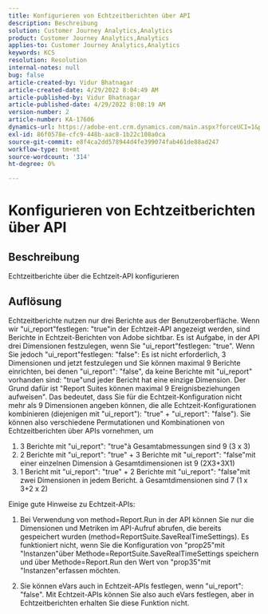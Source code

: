```yaml
---
title: Konfigurieren von Echtzeitberichten über API
description: Beschreibung
solution: Customer Journey Analytics,Analytics
product: Customer Journey Analytics,Analytics
applies-to: Customer Journey Analytics,Analytics
keywords: KCS
resolution: Resolution
internal-notes: null
bug: false
article-created-by: Vidur Bhatnagar
article-created-date: 4/29/2022 8:04:49 AM
article-published-by: Vidur Bhatnagar
article-published-date: 4/29/2022 8:08:19 AM
version-number: 2
article-number: KA-17606
dynamics-url: https://adobe-ent.crm.dynamics.com/main.aspx?forceUCI=1&pagetype=entityrecord&etn=knowledgearticle&id=98a76807-93c7-ec11-a7b6-0022480a1de4
exl-id: 86f0578e-cfc9-448b-aac8-1b22c108a0ca
source-git-commit: e8f4ca2dd578944d4fe399074fab461de88ad247
workflow-type: tm+mt
source-wordcount: '314'
ht-degree: 0%

---
```


# Konfigurieren von Echtzeitberichten über API

## Beschreibung


Echtzeitberichte über die Echtzeit-API konfigurieren


## Auflösung


Echtzeitberichte nutzen nur drei Berichte aus der Benutzeroberfläche.
Wenn wir &quot;ui_report&quot;festlegen: &quot;true&quot;in der Echtzeit-API angezeigt werden, sind Berichte in Echtzeit-Berichten von Adobe sichtbar. Es ist Aufgabe, in der API drei Dimensionen festzulegen, wenn Sie &quot;ui_report&quot;festlegen: &quot;true&quot;.
Wenn Sie jedoch &quot;ui_report&quot;festlegen: &quot;false&quot;: Es ist nicht erforderlich, 3 Dimensionen und jetzt festzulegen und Sie können maximal 9 Berichte einrichten, bei denen &quot;ui_report&quot;: &quot;false&quot;, da keine Berichte mit &quot;ui_report&quot; vorhanden sind: &quot;true&quot;und jeder Bericht hat eine einzige Dimension.
Der Grund dafür ist &quot;Report Suites können maximal 9 Ereignisbeziehungen aufweisen&quot;. Das bedeutet, dass Sie für die Echtzeit-Konfiguration nicht mehr als 9 Dimensionen angeben können, die alle Echtzeit-Konfigurationen kombinieren (diejenigen mit &quot;ui_report&quot;): &quot;true&quot; + &quot;ui_report&quot;: &quot;false&quot;).
Sie können also verschiedene Permutationen und Kombinationen von Echtzeitberichten über APIs vornehmen, um

1. 3 Berichte mit &quot;ui_report&quot;: &quot;true&quot;à Gesamtabmessungen sind 9 (3 x 3)
2. 2 Berichte mit &quot;ui_report&quot;: &quot;true&quot; + 3 Berichte mit &quot;ui_report&quot;: &quot;false&quot;mit einer einzelnen Dimension à Gesamtdimensionen ist 9 (2X3+3X1)
3. 1 Bericht mit &quot;ui_report&quot;: &quot;true&quot; + 2 Berichte mit &quot;ui_report&quot;: &quot;false&quot;mit zwei Dimensionen in jedem Bericht. à Gesamtdimensionen sind 7 (1 x 3+2 x 2)


Einige gute Hinweise zu Echtzeit-APIs:

1. Bei Verwendung von method=Report.Run in der API können Sie nur die Dimensionen und Metriken im API-Aufruf abrufen, die bereits gespeichert wurden (method=ReportSuite.SaveRealTimeSettings). Es funktioniert nicht, wenn Sie die Konfiguration von &quot;prop25&quot;mit &quot;Instanzen&quot;über Methode=ReportSuite.SaveRealTimeSettings speichern und über Methode=Report.Run den Wert von &quot;prop35&quot;mit &quot;Instanzen&quot;erfassen möchten.


2. Sie können eVars auch in Echtzeit-APIs festlegen, wenn &quot;ui_report&quot;: &quot;false&quot;. Mit Echtzeit-APIs können Sie also auch eVars festlegen, aber in Echtzeitberichten erhalten Sie diese Funktion nicht.
